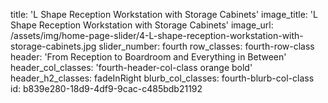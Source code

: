 title: 'L Shape Reception Workstation with Storage Cabinets'
image_title: 'L Shape Reception Workstation with Storage Cabinets'
image_url: /assets/img/home-page-slider/4-L-shape-reception-workstation-with-storage-cabinets.jpg
slider_number: fourth
row_classes: fourth-row-class
header: 'From Reception to Boardroom and Everything in Between'
header_col_classes: 'fourth-header-col-class orange bold'
header_h2_classes: fadeInRight
blurb_col_classes: fourth-blurb-col-class
id: b839e280-18d9-4df9-9cac-c485bdb21192
